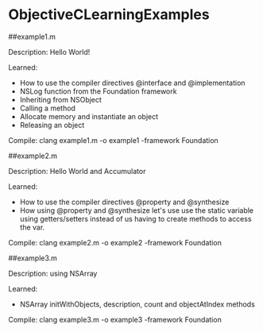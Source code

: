 ObjectiveCLearningExamples
==========================

##example1.m

Description: Hello World!

Learned:
  
  * How to use the compiler directives @interface and @implementation
  * NSLog function from the Foundation framework
  * Inheriting from NSObject
  * Calling a method
  * Allocate memory and instantiate an object
  * Releasing an object

Compile: clang example1.m -o example1 -framework Foundation

##example2.m

Description: Hello World and Accumulator

Learned: 
  * How to use the compiler directives @property and @synthesize
  * How using @property and @synthesize let's use use the static variable using
    getters/setters instead of us having to create methods to access the var.

Compile: clang example2.m -o example2 -framework Foundation

##example3.m

Description: using NSArray 

Learned: 
  * NSArray initWithObjects, description, count and objectAtIndex methods

Compile: clang example3.m -o example3 -framework Foundation


